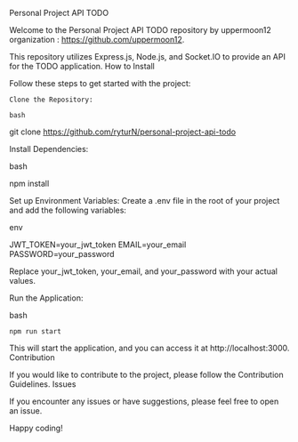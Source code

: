 Personal Project API TODO

Welcome to the Personal Project API TODO repository by uppermoon12 organization : https://github.com/uppermoon12.

This repository utilizes Express.js, Node.js, and Socket.IO to provide an API for the TODO application.
How to Install

Follow these steps to get started with the project:

    Clone the Repository:

    bash

git clone https://github.com/ryturN/personal-project-api-todo

Install Dependencies:

bash

npm install

Set up Environment Variables:
Create a .env file in the root of your project and add the following variables:

env

JWT_TOKEN=your_jwt_token
EMAIL=your_email
PASSWORD=your_password

Replace your_jwt_token, your_email, and your_password with your actual values.

Run the Application:

bash

    npm run start

This will start the application, and you can access it at http://localhost:3000.
Contribution

If you would like to contribute to the project, please follow the Contribution Guidelines.
Issues

If you encounter any issues or have suggestions, please feel free to open an issue.

Happy coding!
